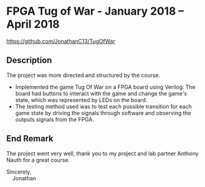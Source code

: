 # FPGA Tug of War - January 2018 – April 2018
https://github.com/JonathanC13/TugOfWar

## Description

The project was more directed and structured by the course.

-	Implemented the game Tug Of War on a FPGA board using Verilog. The board had buttons to interact with the game and change the game's state, which was represented by LEDs on the board.
-	The testing method used was to test each possible transition for each game state by driving the signals through software and observing the outputs signals from the FPGA. 

## End Remark

The project went very well, thank you to my project and lab partner Anthony Nauth for a great course.

Sincerely, <br/>
&nbsp;&nbsp;&nbsp;&nbsp;Jonathan
